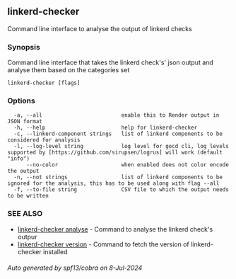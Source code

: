 ## linkerd-checker

Command line interface to analyse the output of linkerd checks

### Synopsis

Command line interface that takes the linkerd check's' json output and analyse them based on the categories set

```
linkerd-checker [flags]
```

### Options

```
  -a, --all                         enable this to Render output in JSON format
  -h, --help                        help for linkerd-checker
  -c, --linkerd-component strings   list of linkerd components to be considered for analysis
  -l, --log-level string            log level for gocd cli, log levels supported by [https://github.com/sirupsen/logrus] will work (default "info")
      --no-color                    when enabled does not color encode the output
  -n, --not strings                 list of linkerd components to be ignored for the analysis, this has to be used along with flag --all
  -f, --to-file string              CSV file to which the output needs to be written
```

### SEE ALSO

* [linkerd-checker analyse](linkerd-checker_analyse.md)	 - Command to analyse the linkerd check's outpur
* [linkerd-checker version](linkerd-checker_version.md)	 - Command to fetch the version of linkerd-checker installed

###### Auto generated by spf13/cobra on 8-Jul-2024
